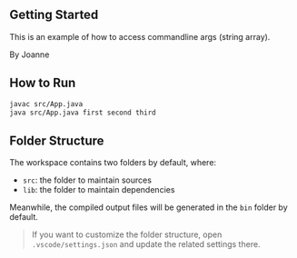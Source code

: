 ## Getting Started

This is an example of how to access commandline args (string array).

By Joanne

## How to Run

```bash
javac src/App.java
java src/App.java first second third
```

## Folder Structure

The workspace contains two folders by default, where:

- `src`: the folder to maintain sources
- `lib`: the folder to maintain dependencies

Meanwhile, the compiled output files will be generated in the `bin` folder by default.

> If you want to customize the folder structure, open `.vscode/settings.json` and update the related settings there.
